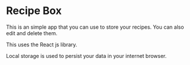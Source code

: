# Recipe Box

This is an simple app that you can use to store your recipes. You can also edit and delete them.

This uses the React js library.

Local storage is used to persist your data in your internet browser.